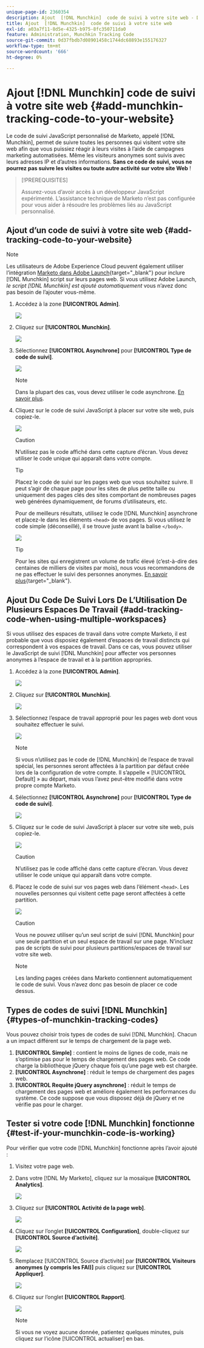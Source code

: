 ```yaml
---
unique-page-id: 2360354
description: Ajout  [!DNL Munchkin]  code de suivi à votre site web - Documents Marketo - Documentation du produit
title: Ajout  [!DNL Munchkin]  code de suivi à votre site web
exl-id: a03a7f11-8d5e-4325-b975-8fc350711da0
feature: Administration, Munchkin Tracking Code
source-git-commit: 0d37fbdb7d08901458c1744dc68893e155176327
workflow-type: tm+mt
source-wordcount: '666'
ht-degree: 0%

---
```


# Ajout [!DNL Munchkin] code de suivi à votre site web {#add-munchkin-tracking-code-to-your-website}

Le code de suivi JavaScript personnalisé de Marketo, appelé [!DNL Munchkin], permet de suivre toutes les personnes qui visitent votre site web afin que vous puissiez réagir à leurs visites à l’aide de campagnes marketing automatisées. Même les visiteurs anonymes sont suivis avec leurs adresses IP et d’autres informations. **Sans ce code de suivi, vous ne pourrez pas suivre les visites ou toute autre activité sur votre site Web** !

>[!PREREQUISITES]
>
>Assurez-vous d’avoir accès à un développeur JavaScript expérimenté. L’assistance technique de Marketo n’est pas configurée pour vous aider à résoudre les problèmes liés au JavaScript personnalisé.

## Ajout d’un code de suivi à votre site web {#add-tracking-code-to-your-website}

>[!NOTE]
>
>Les utilisateurs de Adobe Experience Cloud peuvent également utiliser l’intégration [Marketo dans Adobe Launch](https://exchange.adobe.com/apps/ec/100223/adobe-launch-core-extension){target="_blank"} pour inclure [!DNL Munchkin] script sur leurs pages web. Si vous utilisez Adobe Launch, _le script [!DNL Munchkin] est ajouté automatiquement_ vous n’avez donc pas besoin de l’ajouter vous-même.

1. Accédez à la zone **[!UICONTROL Admin]**.

   ![](assets/add-munchkin-tracking-code-to-your-website-1.png)

1. Cliquez sur **[!UICONTROL Munchkin]**.

   ![](assets/add-munchkin-tracking-code-to-your-website-2.png)

1. Sélectionnez **[!UICONTROL Asynchrone]** pour **[!UICONTROL Type de code de suivi]**.

   ![](assets/add-munchkin-tracking-code-to-your-website-3.png)

   >[!NOTE]
   >
   >Dans la plupart des cas, vous devez utiliser le code asynchrone. [En savoir plus](#types-of-munchkin-tracking-codes).

1. Cliquez sur le code de suivi JavaScript à placer sur votre site web, puis copiez-le.

   ![](assets/add-munchkin-tracking-code-to-your-website-4.png)

   >[!CAUTION]
   >
   >N’utilisez pas le code affiché dans cette capture d’écran. Vous devez utiliser le code unique qui apparaît dans votre compte.

   >[!TIP]
   >
   >Placez le code de suivi sur les pages web que vous souhaitez suivre. Il peut s’agir de chaque page pour les sites de plus petite taille ou uniquement des pages clés des sites comportant de nombreuses pages web générées dynamiquement, de forums d’utilisateurs, etc.

   Pour de meilleurs résultats, utilisez le code [!DNL Munchkin] asynchrone et placez-le dans les éléments `<head>` de vos pages. Si vous utilisez le code simple (déconseillé), il se trouve juste avant la balise `</body>`.

   ![](assets/add-munchkin-tracking-code-to-your-website-5.png)

   >[!TIP]
   >
   >Pour les sites qui enregistrent un volume de trafic élevé (c’est-à-dire des centaines de milliers de visites par mois), nous vous recommandons de ne pas effectuer le suivi des personnes anonymes. [En savoir plus](https://experienceleague.adobe.com/en/docs/marketo-developer/marketo/javascriptapi/leadtracking/lead-tracking){target="_blank"}.

## Ajout Du Code De Suivi Lors De L’Utilisation De Plusieurs Espaces De Travail {#add-tracking-code-when-using-multiple-workspaces}

Si vous utilisez des espaces de travail dans votre compte Marketo, il est probable que vous disposiez également d’espaces de travail distincts qui correspondent à vos espaces de travail. Dans ce cas, vous pouvez utiliser le JavaScript de suivi [!DNL Munchkin] pour affecter vos personnes anonymes à l’espace de travail et à la partition appropriés.

1. Accédez à la zone **[!UICONTROL Admin]**.

   ![](assets/add-munchkin-tracking-code-to-your-website-6.png)

1. Cliquez sur **[!UICONTROL Munchkin]**.

   ![](assets/add-munchkin-tracking-code-to-your-website-7.png)

1. Sélectionnez l’espace de travail approprié pour les pages web dont vous souhaitez effectuer le suivi.

   ![](assets/add-munchkin-tracking-code-to-your-website-8.png)

   >[!NOTE]
   >
   >Si vous n’utilisez pas le code de [!DNL Munchkin] de l’espace de travail spécial, les personnes seront affectées à la partition par défaut créée lors de la configuration de votre compte. Il s’appelle « [!UICONTROL Default] » au départ, mais vous l’avez peut-être modifié dans votre propre compte Marketo.

1. Sélectionnez **[!UICONTROL Asynchrone]** pour **[!UICONTROL Type de code de suivi]**.

   ![](assets/add-munchkin-tracking-code-to-your-website-9.png)

1. Cliquez sur le code de suivi JavaScript à placer sur votre site web, puis copiez-le.

   ![](assets/add-munchkin-tracking-code-to-your-website-10.png)

   >[!CAUTION]
   >
   >N’utilisez pas le code affiché dans cette capture d’écran. Vous devez utiliser le code unique qui apparaît dans votre compte.

1. Placez le code de suivi sur vos pages web dans l’élément `<head>`. Les nouvelles personnes qui visitent cette page seront affectées à cette partition.

   ![](assets/add-munchkin-tracking-code-to-your-website-11.png)

   >[!CAUTION]
   >
   >Vous ne pouvez utiliser qu’un seul script de suivi [!DNL Munchkin] pour une seule partition et un seul espace de travail sur une page. N’incluez pas de scripts de suivi pour plusieurs partitions/espaces de travail sur votre site web.

   >[!NOTE]
   >
   >Les landing pages créées dans Marketo contiennent automatiquement le code de suivi. Vous n’avez donc pas besoin de placer ce code dessus.

## Types de codes de suivi [!DNL Munchkin] {#types-of-munchkin-tracking-codes}

Vous pouvez choisir trois types de codes de suivi [!DNL Munchkin]. Chacun a un impact différent sur le temps de chargement de la page web.

1. **[!UICONTROL Simple]** : contient le moins de lignes de code, mais ne s’optimise pas pour le temps de chargement des pages web. Ce code charge la bibliothèque jQuery chaque fois qu’une page web est chargée.
1. **[!UICONTROL Asynchrone]** : réduit le temps de chargement des pages web.
1. **[!UICONTROL Requête jQuery asynchrone]** : réduit le temps de chargement des pages web et améliore également les performances du système. Ce code suppose que vous disposez déjà de jQuery et ne vérifie pas pour le charger.

## Tester si votre code [!DNL Munchkin] fonctionne {#test-if-your-munchkin-code-is-working}

Pour vérifier que votre code [!DNL Munchkin] fonctionne après l’avoir ajouté :

1. Visitez votre page web.

1. Dans votre [!DNL My Marketo], cliquez sur la mosaïque **[!UICONTROL Analytics]**.

   ![](assets/add-munchkin-tracking-code-to-your-website-12.png)

1. Cliquez sur **[!UICONTROL Activité de la page web]**.

   ![](assets/add-munchkin-tracking-code-to-your-website-13.png)

1. Cliquez sur l’onglet **[!UICONTROL Configuration]**, double-cliquez sur **[!UICONTROL Source d’activité]**.

   ![](assets/add-munchkin-tracking-code-to-your-website-14.png)

1. Remplacez [!UICONTROL Source d’activité] par **[!UICONTROL Visiteurs anonymes (y compris les FAI)]** puis cliquez sur **[!UICONTROL Appliquer]**.

   ![](assets/add-munchkin-tracking-code-to-your-website-15.png)

1. Cliquez sur l’onglet **[!UICONTROL Rapport]**.

   ![](assets/add-munchkin-tracking-code-to-your-website-16.png)

   >[!NOTE]
   >
   >Si vous ne voyez aucune donnée, patientez quelques minutes, puis cliquez sur l’icône [!UICONTROL actualiser] en bas.
